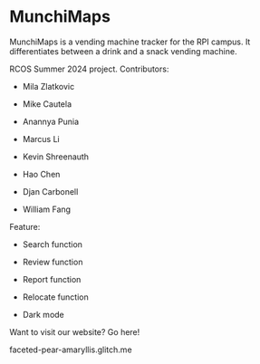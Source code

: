 # MunchiMaps
MunchiMaps is a vending machine tracker for the RPI campus. It differentiates between a drink and a snack vending machine.

RCOS Summer 2024 project.
Contributors:


- Mila Zlatkovic

- Mike Cautela 

- Anannya Punia 

- Marcus Li

- Kevin Shreenauth 

- Hao Chen

- Djan Carbonell

- William Fang


Feature:

- Search function

- Review function

- Report function

- Relocate function

- Dark mode

Want to visit our website? Go here! 

faceted-pear-amaryllis.glitch.me


